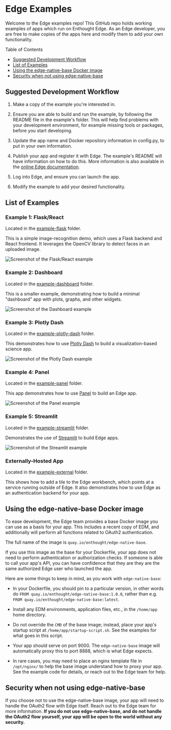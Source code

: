 # Edge Examples

Welcome to the Edge examples repo!  This GitHub repo holds working examples of
apps which run on Enthought Edge.  As an Edge developer, you are free to make
copies of the apps here and modify them to add your own functionality.

Table of Contents

* [Suggested Development Workflow](suggested-development-workflow)
* [List of Examples](list-of-examples)
* [Using the edge-native-base Docker image](using-the-edge-native-base-docker-image)
* [Security when not using edge-native-base](security-when-not-using-edge-native-base)

## Suggested Development Workflow

1. Make a copy of the example you're interested in.

2. Ensure you are able to build and run the example, by following the README
   file in the example's folder.  This will help find problems with your
   development environment, for example missing tools or packages, before you
   start developing.

3. Update the app name and Docker repository information in config.py, to
   put in your own information.

4. Publish your app and register it with Edge.  The example's README will have
   information on how to do this.  More information is also available in the
   [online Edge documentation](https://docs.enthought.com).

5. Log into Edge, and ensure you can launch the app.

6. Modify the example to add your desired functionality.

## List of Examples

### Example 1: Flask/React

Located in the [example-flask](example-flask) folder.

This is a simple image-recognition demo, which uses a Flask backend and React
frontend.  It leverages the OpenCV library to detect faces in an uploaded
image.

![Screenshot of the Flask/React example](.dev/images/example-flask.png)

### Example 2: Dashboard

Located in the [example-dashboard](example-dashboard) folder.

This is a smaller example, demonstrating how to build a minimal "dashboard"
app with plots, graphs, and other widgets.

![Screenshot of the Dashboard example](.dev/images/example-dashboard.png)

### Example 3: Plotly Dash

Located in the [example-plotly-dash](example-plotly-dash) folder.

This demonstrates how to use [Plotly Dash](https://plotly.com/dash/) to build
a visualization-based science app.

![Screenshot of the Plotly Dash example](.dev/images/example-plotly-dash.png)

### Example 4: Panel

Located in the [example-panel](example-panel) folder.

This app demonstrates how to use [Panel](https://panel.holoviz.org/) to build 
an Edge app.

![Screenshot of the Panel example](.dev/images/example-panel.png)

### Example 5: Streamlit

Located in the [example-streamlit](example-streamlit) folder.

Demonstrates the use of [Streamlit](https://streamlit.io/) to build Edge apps.

![Screenshot of the Streamlit example](.dev/images/example-streamlit.png)

### Externally-Hosted App

Located in the [example-external](example-external) folder.

This shows how to add a tile to the Edge workbench, which points at a service
running outside of Edge.  It also demonstrates how to use Edge as an
authentication backend for your app.

## Using the edge-native-base Docker image

To ease development, the Edge team provides a base Docker image you can use
as a basis for your app.  This includes a recent copy of EDM, and additionally
will perform all functions related to OAuth2 authentication.

The full name of the image is ``quay.io/enthought/edge-native-base``.

If you use this image as the base for your Dockerfile, your app does not need
to perform authentication or authorization checks.  If someone is able to
call your app's API, you can have confidence that they are they are the same
authorized Edge user who launched the app.

Here are some things to keep in mind, as you work with ``edge-native-base``:

* In your Dockerfile, you should pin to a particular version, in other words
  do ``FROM quay.io/enthought/edge-native-base:1.0.0``, rather than e.g.
  ``FROM quay.io/enthought/edge-native-base:latest``.

* Install any EDM environments, application files, etc., in the
  ``/home/app`` home directory.

* Do not override the ``CMD`` of the base image; instead, place your app's
  startup script at ``/home/app/startup-script.sh``.  See the examples for
  what goes in this script.

* Your app should serve on port 9000.  The ``edge-native-base`` image will
  automatically proxy this to port 8888, which is what Edge expects.

* In rare cases, you may need to place an nginx template file in ``/opt/nginx/``
  to help the base image understand how to proxy your app.  See the example
  code for details, or reach out to the Edge team for help.

## Security when not using edge-native-base

If you choose not to use the edge-native-base image, your app will need to
handle the OAuth2 flow with Edge itself.  Reach out to the Edge team for
more information.  **If you do not use edge-native-base, and do not handle the
OAuth2 flow yourself, your app will be open to the world without any
security.**